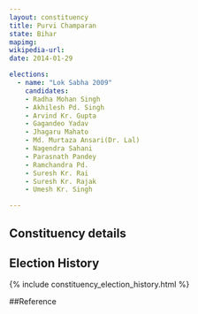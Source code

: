 ```yaml
---
layout: constituency
title: Purvi Champaran
state: Bihar
mapimg: 
wikipedia-url: 
date: 2014-01-29

elections: 
  - name: "Lok Sabha 2009"
    candidates: 
    - Radha Mohan Singh 
    - Akhilesh Pd. Singh 
    - Arvind Kr. Gupta 
    - Gagandeo Yadav 
    - Jhagaru Mahato 
    - Md. Murtaza Ansari(Dr. Lal) 
    - Nagendra Sahani 
    - Parasnath Pandey 
    - Ramchandra Pd. 
    - Suresh Kr. Rai 
    - Suresh Kr. Rajak 
    - Umesh Kr. Singh 

---
```

## Constituency details


## Election History
{% include constituency_election_history.html %}

##Reference
